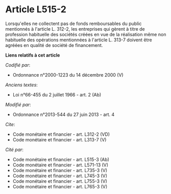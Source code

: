 # Article L515-2

Lorsqu'elles ne collectent pas de fonds remboursables du public mentionnés à l'article L. 312-2, les entreprises qui gèrent à
titre de profession habituelle des sociétés créées en vue de la réalisation même non habituelle des opérations mentionnées à
l'article L. 313-7 doivent être agréées en qualité de société de financement.

**Liens relatifs à cet article**

_Codifié par_:

  - Ordonnance n°2000-1223 du 14 décembre 2000 (V)

_Anciens textes_:

  - Loi n°66-455 du 2 juillet 1966 - art. 2 (Ab)

_Modifié par_:

  - Ordonnance n°2013-544 du 27 juin 2013 - art. 4

_Cite_:

  - Code monétaire et financier - art. L312-2 (VD)
  - Code monétaire et financier - art. L313-7 (V)

_Cité par_:

  - Code monétaire et financier - art. L515-3 (Ab)
  - Code monétaire et financier - art. L571-13 (V)
  - Code monétaire et financier - art. L735-3 (V)
  - Code monétaire et financier - art. L745-3 (V)
  - Code monétaire et financier - art. L755-3 (V)
  - Code monétaire et financier - art. L765-3 (V)

